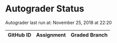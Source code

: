 # Autograder Status
Autograder last run at: November 25, 2018 at 22:20

| GitHub ID | Assignment | Graded Branch |
|-----------|------------|---------------|
